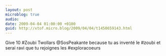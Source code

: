 ```yaml
---
layout: post
microblog: true
audio: 
date: 2009-04-04 01:00:00 +0100
guid: http://xtof.micro.blog/2009/04/04/t1450659143.html
---
```

Give 10 #Zoubi Twollars @SosPeakante because tu as inventé le #zoubi et serai ravi que tu rejoignes les #exploracoeurs
